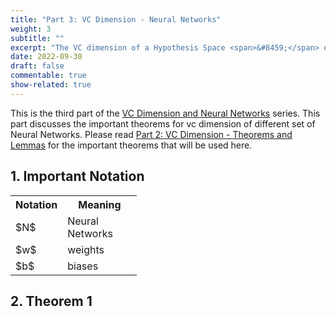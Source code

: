 ```yaml
---
title: "Part 3: VC Dimension - Neural Networks"
weight: 3
subtitle: ""
excerpt: "The VC dimension of a Hypothesis Space <span>&#8459;</span> on <span>&#8477;<sup>d</sup></span> is cardinality of the largest set <b>S</b> such that S is shattered by <span>&#8459;</span>."
date: 2022-09-30
draft: false
commentable: true
show-related: true
---
```


This is the third part of the <a href="/blog/vc-nn/">VC Dimension and Neural Networks</a> series. This part discusses the important theorems for vc dimension of different set of Neural Networks.
Please read  <a href="/blog/vc-nn/theorems">Part 2: VC Dimension - Theorems and Lemmas</a> for the important theorems that will be used here.

## 1. Important Notation
<table style="width:40%">
  <tr>
    <th>Notation</th>
    <th>Meaning</th>
  </tr>
  <tr>
    <td>$N$</td>
    <td>Neural Networks</td>
  </tr>
  <tr>
    <td>$w$</td>
    <td>weights</td>
  </tr>
  <tr>
    <td>$b$</td>
    <td>biases</td>
  </tr>
</table>

## 2. Theorem 1
